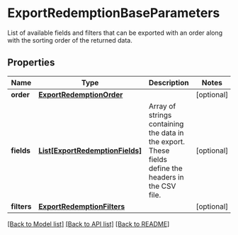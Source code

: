 # ExportRedemptionBaseParameters

List of available fields and filters that can be exported with an order along with the sorting order of the returned data.

## Properties
Name | Type | Description | Notes
------------ | ------------- | ------------- | -------------
**order** | [**ExportRedemptionOrder**](ExportRedemptionOrder.md) |  | [optional] 
**fields** | [**List[ExportRedemptionFields]**](ExportRedemptionFields.md) | Array of strings containing the data in the export. These fields define the headers in the CSV file. | [optional] 
**filters** | [**ExportRedemptionFilters**](ExportRedemptionFilters.md) |  | [optional] 

[[Back to Model list]](../README.md#documentation-for-models) [[Back to API list]](../README.md#documentation-for-api-endpoints) [[Back to README]](../README.md)


